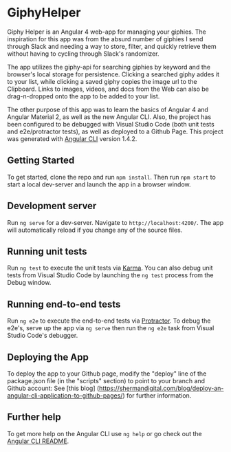 # GiphyHelper

Giphy Helper is an Angular 4 web-app for managing your giphies. The inspiration for this app was from the absurd number of giphies I send through Slack and needing a way to store, filter, and quickly retrieve them without having to cycling through Slack's randomizer. 

The app utilizes the giphy-api for searching giphies by keyword and the browser's local storage for persistence. Clicking a searched giphy addes it to your list, while clicking a saved giphy copies the image url to the Clipboard. Links to images, videos, and docs from the Web can also be drag-n-dropped onto the app to be added to your list.

The other purpose of this app was to learn the basics of Angular 4 and Angular Material 2, as well as the new Angular CLI. Also, the project has been configured to be debugged with Visual Studio Code (both unit tests and e2e/protractor tests), as well as deployed to a Github Page. This project was generated with [Angular CLI](https://github.com/angular/angular-cli) version 1.4.2.

## Getting Started

To get started, clone the repo and run `npm install`. Then run `npm start` to start a local dev-server and launch the app in a browser window.

## Development server

Run `ng serve` for a dev-server. Navigate to `http://localhost:4200/`. The app will automatically reload if you change any of the source files.

## Running unit tests

Run `ng test` to execute the unit tests via [Karma](https://karma-runner.github.io). You can also debug unit tests from Visual Studio Code by launching the `ng test` process from the Debug window.

## Running end-to-end tests

Run `ng e2e` to execute the end-to-end tests via [Protractor](http://www.protractortest.org/).
To debug the e2e's, serve up the app via `ng serve` then run the `ng e2e` task from Visual Studio Code's debugger.

## Deploying the App

To deploy the app to your Github page, modify the "deploy" line of the package.json file (in the "scripts" section) to point to your branch and Github account: See [this blog] (https://shermandigital.com/blog/deploy-an-angular-cli-application-to-github-pages/) for further information.

## Further help

To get more help on the Angular CLI use `ng help` or go check out the [Angular CLI README](https://github.com/angular/angular-cli/blob/master/README.md).
